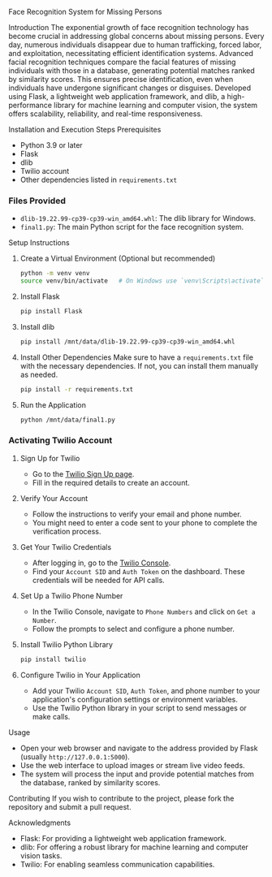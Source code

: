  Face Recognition System for Missing Persons

 Introduction
The exponential growth of face recognition technology has become crucial in addressing global concerns about missing persons. Every day, numerous individuals disappear due to human trafficking, forced labor, and exploitation, necessitating efficient identification systems. Advanced facial recognition techniques compare the facial features of missing individuals with those in a database, generating potential matches ranked by similarity scores. This ensures precise identification, even when individuals have undergone significant changes or disguises. Developed using Flask, a lightweight web application framework, and dlib, a high-performance library for machine learning and computer vision, the system offers scalability, reliability, and real-time responsiveness.

 Installation and Execution Steps
 Prerequisites
- Python 3.9 or later
- Flask
- dlib
- Twilio account
- Other dependencies listed in `requirements.txt`

### Files Provided
- `dlib-19.22.99-cp39-cp39-win_amd64.whl`: The dlib library for Windows.
- `final1.py`: The main Python script for the face recognition system.

Setup Instructions

1. Create a Virtual Environment (Optional but recommended)
   ```sh
   python -m venv venv
   source venv/bin/activate   # On Windows use `venv\Scripts\activate`
   ```

2. Install Flask
   ```sh
   pip install Flask
   ```

3. Install dlib
   ```sh
   pip install /mnt/data/dlib-19.22.99-cp39-cp39-win_amd64.whl
   ```

4. Install Other Dependencies
   Make sure to have a `requirements.txt` file with the necessary dependencies. If not, you can install them manually as needed.
   ```sh
   pip install -r requirements.txt
   ```

5. Run the Application
   ```sh
   python /mnt/data/final1.py
   ```

### Activating Twilio Account

1. Sign Up for Twilio
   - Go to the [Twilio Sign Up page](https://www.twilio.com/try-twilio).
   - Fill in the required details to create an account.

2. Verify Your Account
   - Follow the instructions to verify your email and phone number.
   - You might need to enter a code sent to your phone to complete the verification process.

3. Get Your Twilio Credentials
   - After logging in, go to the [Twilio Console](https://www.twilio.com/console).
   - Find your `Account SID` and `Auth Token` on the dashboard. These credentials will be needed for API calls.

4. Set Up a Twilio Phone Number
   - In the Twilio Console, navigate to `Phone Numbers` and click on `Get a Number`.
   - Follow the prompts to select and configure a phone number.

5. Install Twilio Python Library
   ```sh
   pip install twilio
   ```

6. Configure Twilio in Your Application
   - Add your Twilio `Account SID`, `Auth Token`, and phone number to your application's configuration settings or environment variables.
   - Use the Twilio Python library in your script to send messages or make calls.

Usage
- Open your web browser and navigate to the address provided by Flask (usually `http://127.0.0.1:5000`).
- Use the web interface to upload images or stream live video feeds.
- The system will process the input and provide potential matches from the database, ranked by similarity scores.

Contributing
If you wish to contribute to the project, please fork the repository and submit a pull request.


 Acknowledgments
- Flask: For providing a lightweight web application framework.
- dlib: For offering a robust library for machine learning and computer vision tasks.
- Twilio: For enabling seamless communication capabilities.


